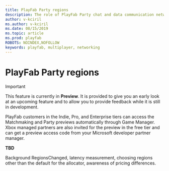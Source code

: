 ```yaml
---
title: PlayFab Party regions
description: The role of PlayFab Party chat and data communication network regions.
author: v-kciril
ms.author: v-kciril
ms.date: 08/15/2019
ms.topic: article
ms.prod: playfab
ROBOTS: NOINDEX,NOFOLLOW
keywords: playfab, multiplayer, networking
---
```


# PlayFab Party regions

> [!IMPORTANT]
> This feature is currently in **Preview**. It is provided to give you an early look at an upcoming feature and to allow you to provide feedback while it is still in development.
>
> PlayFab customers in the Indie, Pro, and Enterprise tiers can access the Matchmaking and Party previews automatically through Game Manager. Xbox managed partners are also invited for the preview in the free tier and can get a preview access code from your Microsoft developer partner manager.

**TBD**

Background RegionsChanged, latency measurement, choosing regions other than the default for the allocator, awareness of pricing differences.

